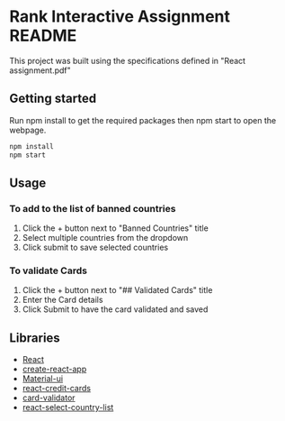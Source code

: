 # Rank Interactive Assignment README

This project was built using the specifications defined in "React assignment.pdf"


## Getting started
Run npm install to get the required packages then npm start to open the webpage.

```bash
npm install
npm start
```
## Usage

### To add to the list of banned countries
1. Click the + button next to "Banned Countries" title
2. Select multiple countries from the dropdown
3. Click submit to save selected countries

### To validate Cards
1. Click the + button next to "## Validated Cards" title
2. Enter the Card details
3. Click Submit to have the card validated and saved

## Libraries
- [React](https://reactjs.org/)
- [create-react-app](https://www.npmjs.com/package/create-react-app)
- [Material-ui](https://v4.mui.com/)
- [react-credit-cards](https://www.npmjs.com/package/react-credit-cards)
- [card-validator](https://www.npmjs.com/package/card-validator)
- [react-select-country-list](https://www.npmjs.com/package/react-select-country-list)